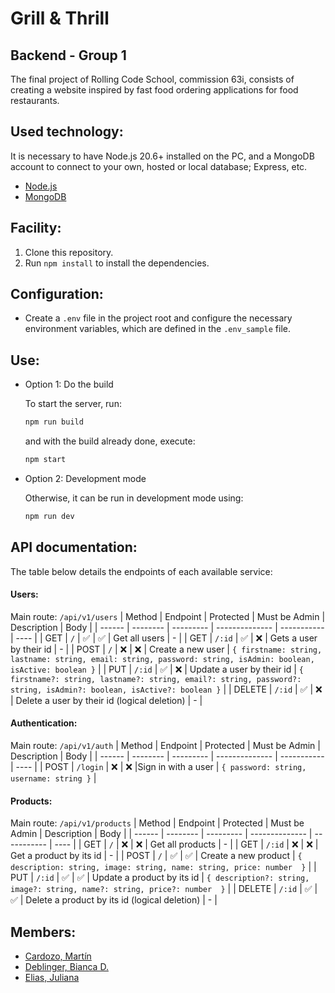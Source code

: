 # Grill & Thrill

## Backend - Group 1

The final project of Rolling Code School, commission 63i, consists of creating a website inspired by fast food ordering applications for food restaurants.

## Used technology:

It is necessary to have Node.js 20.6+ installed on the PC, and a MongoDB account to connect to your own, hosted or local database; Express, etc.

- [Node.js](https://nodejs.org/en/) 
- [MongoDB](https://www.mongodb.com/)

## Facility:

1. Clone this repository.
2. Run `npm install` to install the dependencies.

## Configuration:

- Create a `.env` file in the project root and configure the necessary environment variables, which are defined in the `.env_sample` file.

## Use:

- Option 1: Do the build

   To start the server, run:

   ```bash
   npm run build
   ```

   and with the build already done, execute:

   ```bash
   npm start
   ```

- Option 2: Development mode

   Otherwise, it can be run in development mode using:

   ```bash
   npm run dev
   ```

## API documentation:

The table below details the endpoints of each available service:

#### Users: 

Main route: `/api/v1/users`
| Method | Endpoint | Protected | Must be Admin | Description | Body |
| ------ | -------- | --------- | -------------- | ----------- | ---- |
| GET | `/` | ✅ | ✅ | Get all users | - |
| GET | `/:id` | ✅ | ❌ | Gets a user by their id | - |
| POST | `/` | ❌ | ❌ | Create a new user | `{ firstname: string, lastname: string, email: string, password: string, isAdmin: boolean, isActive: boolean }` |
| PUT | `/:id` | ✅ | ❌ | Update a user by their id | `{ firstname?: string, lastname?: string, email?: string, password?: string, isAdmin?: boolean, isActive?: boolean }` |
| DELETE | `/:id` | ✅ | ❌ | Delete a user by their id (logical deletion) | - |

#### Authentication:

Main route: `/api/v1/auth`
| Method | Endpoint | Protected | Must be Admin | Description | Body |
| ------ | -------- | --------- | -------------- | ----------- | ---- |
| POST | `/login` | ❌ | ❌ |Sign in with a user | `{ password: string, username: string }` |

#### Products:

Main route: `/api/v1/products`
| Method | Endpoint | Protected | Must be Admin | Description | Body |
| ------ | -------- | --------- | -------------- | ----------- | ---- |
| GET | `/` | ❌ | ❌ | Get all products | - |
| GET | `/:id` | ❌ | ❌ | Get a product by its id | - |
| POST | `/` | ✅ | ✅ | Create a new product | `{ description: string, image: string, name: string, price: number  }` |
| PUT | `/:id` | ✅ | ✅ | Update a product by its id | `{ description?: string, image?: string, name?: string, price?: number  }` |
| DELETE | `/:id` | ✅ | ✅ | Delete a product by its id (logical deletion) | - |

## Members:

- [Cardozo, Martín](https://github.com/CardozoMartin)
-  [Deblinger, Bianca D.](https://github.com/biandeb)
-  [Elias, Juliana](https://github.com/eliasjuliana)
